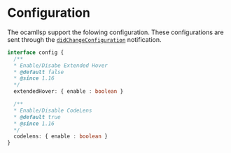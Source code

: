 # Configuration

The ocamllsp support the folowing configuration. These configurations are sent through the [`didChangeConfiguration`](https://microsoft.github.io/language-server-protocol/specifications/lsp/3.17/specification/#workspace_didChangeConfiguration) notification.

```ts
interface config {
  /**
  * Enable/Disabe Extended Hover
  * @default false
  * @since 1.16
  */
  extendedHover: { enable : boolean }

  /**
  * Enable/Disable CodeLens
  * @default true
  * @since 1.16
  */
  codelens: { enable : boolean }
}
```
